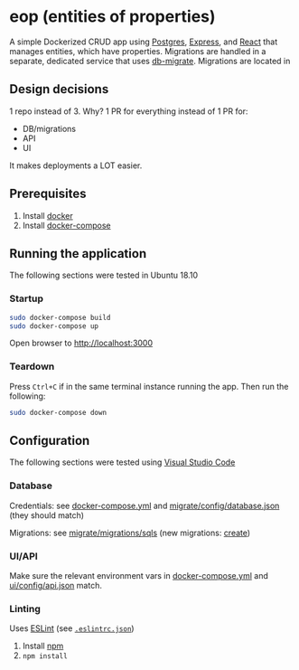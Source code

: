 # eop (entities of properties)
A simple Dockerized CRUD app using [Postgres](https://www.postgresql.org/),  [Express](https://expressjs.com/), and [React](https://reactjs.org/) that manages entities, which have properties.
Migrations are handled in a separate, dedicated service that uses [db-migrate](https://github.com/db-migrate/node-db-migrate).
Migrations are located in 

## Design decisions

1 repo instead of 3. Why? 1 PR for everything instead of 1 PR for:
- DB/migrations
- API
- UI

It makes deployments a LOT easier.

## Prerequisites
1. Install [docker](https://docs.docker.com/install/)
2. Install [docker-compose](https://docs.docker.com/compose/install/)

## Running the application
The following sections were tested in Ubuntu 18.10
### Startup
```bash
sudo docker-compose build
sudo docker-compose up
```

Open browser to [http://localhost:3000](http://localhost:3000)

### Teardown
Press `Ctrl+C` if in the same terminal instance running the app.
Then run the following:
```bash
sudo docker-compose down
```

## Configuration
The following sections were tested using [Visual Studio Code](https://code.visualstudio.com/)

### Database
Credentials: see [docker-compose.yml](docker-compose.yml) and [migrate/config/database.json](migrate/config/database.json) (they should match)

Migrations: see [migrate/migrations/sqls](migrate/migrations/sqls) (new migrations: [create](https://db-migrate.readthedocs.io/en/latest/Getting%20Started/commands/#create))

### UI/API
Make sure the relevant environment vars in [docker-compose.yml](docker-compose.yml) and [ui/config/api.json](ui/config.api.json) match.

### Linting
Uses [ESLint](https://eslint.org/) (see [`.eslintrc.json`](.eslintrc.json))
1. Install [npm](https://www.npmjs.com/get-npm)
2. `npm install`